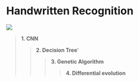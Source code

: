 # Handwritten Recognition
![](https://img.shields.io/github/tag/pandao/editor.md.svg)
> **1. CNN**
> > **2. Decision Tree**'
> > > **3. Genetic Algorithm**
> > > > **4. Differential evolution**

